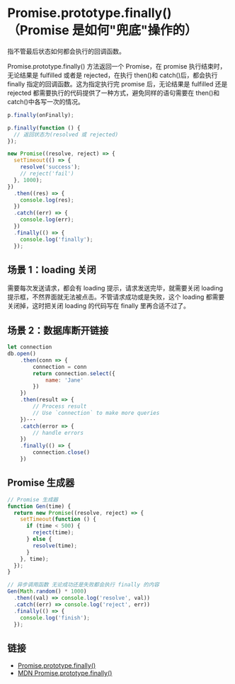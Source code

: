 # Promise.prototype.finally()（Promise 是如何"兜底"操作的）

指不管最后状态如何都会执行的回调函数。

Promise.prototype.finally() 方法返回一个 Promise，在 promise 执行结束时，无论结果是 fulfilled 或者是 rejected，在执行 then()和 catch()后，都会执行 finally 指定的回调函数。这为指定执行完 promise 后，无论结果是 fulfilled 还是 rejected 都需要执行的代码提供了一种方式，避免同样的语句需要在 then()和 catch()中各写一次的情况。

```js
p.finally(onFinally);

p.finally(function () {
  // 返回状态为(resolved 或 rejected)
});
```

```js
new Promise((resolve, reject) => {
  setTimeout(() => {
    resolve('success');
    // reject('fail')
  }, 1000);
})
  .then((res) => {
    console.log(res);
  })
  .catch((err) => {
    console.log(err);
  })
  .finally(() => {
    console.log('finally');
  });
```

## 场景 1：loading 关闭

需要每次发送请求，都会有 loading 提示，请求发送完毕，就需要关闭 loading 提示框，不然界面就无法被点击。不管请求成功或是失败，这个 loading 都需要关闭掉，这时把关闭 loading 的代码写在 finally 里再合适不过了。

## 场景 2：数据库断开链接

```js
let connection
db.open()
    .then(conn => {
        connection = conn
        return connection.select({
            name: 'Jane'
        })
    })
    .then(result => {
        // Process result
        // Use `connection` to make more queries
    })···
    .catch(error => {
        // handle errors
    })
    .finally(() => {
        connection.close()
    })
```

## Promise 生成器

```js
// Promise 生成器
function Gen(time) {
  return new Promise((resolve, reject) => {
    setTimeout(function () {
      if (time < 500) {
        reject(time);
      } else {
        resolve(time);
      }
    }, time);
  });
}

// 异步调用函数 无论成功还是失败都会执行 finally 的内容
Gen(Math.random() * 1000)
  .then((val) => console.log('resolve', val))
  .catch((err) => console.log('reject', err))
  .finally(() => {
    console.log('finish');
  });
```

## 链接

- [Promise.prototype.finally()](http://2ality.com/2017/07/promise-prototype-finally.html)
- [MDN Promise.prototype.finally()](https://developer.mozilla.org/zh-CN/docs/Web/JavaScript/Reference/Global_Objects/Promise/finally)
